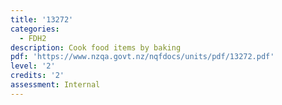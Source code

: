 ```yaml
---
title: '13272'
categories:
  - FDH2
description: Cook food items by baking
pdf: 'https://www.nzqa.govt.nz/nqfdocs/units/pdf/13272.pdf'
level: '2'
credits: '2'
assessment: Internal
---
```


